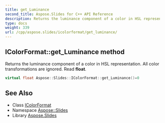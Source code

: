 ```yaml
---
title: get_Luminance
second_title: Aspose.Slides for C++ API Reference
description: Returns the luminance component of a color in HSL representation. All color transformations are ignored. Read float.
type: docs
weight: 339
url: /cpp/aspose.slides/icolorformat/get_luminance/
---
```

## IColorFormat::get_Luminance method


Returns the luminance component of a color in HSL representation. All color transformations are ignored. Read **float**.

```cpp
virtual float Aspose::Slides::IColorFormat::get_Luminance()=0
```

## See Also

* Class [IColorFormat](../)
* Namespace [Aspose::Slides](../../)
* Library [Aspose.Slides](../../../)
